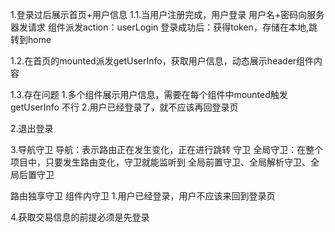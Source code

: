 1.登录过后展示首页+用户信息
1.1.当用户注册完成，用户登录 用户名+密码向服务器发请求 组件派发action：userLogin
登录成功后：获得token，存储在本地,跳转到home

1.2.在首页的mounted派发getUserInfo，获取用户信息，动态展示header组件内容

1.3.存在问题
1.多个组件展示用户信息，需要在每个组件中mounted触发getUserInfo 不行
2.用户已经登录了，就不应该再回登录页

2.退出登录

3.导航守卫
导航：表示路由正在发生变化，正在进行跳转
守卫
全局守卫：在整个项目中，只要发生路由变化，守卫就能监听到
全局前置守卫、全局解析守卫、全局后置守卫

路由独享守卫
组件内守卫
1.用户已经登录，用户不应该来回到登录页


4.获取交易信息的前提必须是先登录



